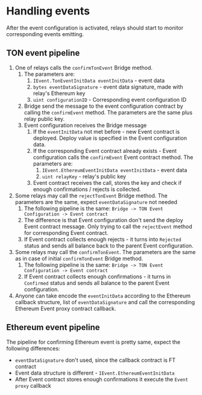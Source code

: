 # Handling events

After the event configuration is activated, relays should start to monitor corresponding events emitting.

## TON event pipeline

1. One of relays calls the `confirmTonEvent` Bridge method.
    1. The parameters are:
        1. `IEvent.TonEventInitData eventInitData` - event data
        2. `bytes eventDataSignature` - event data signature, made with relay's Ethereum key
        3. `uint configurationID` - Corresponding event configuration ID
    2. Bridge send the message to the event configuration contract by calling the `confirmEvent` method.
    The parameters are the same plus relay public key.
    3. Event configuration receives the Bridge message
        1. If the `eventInitData` not met before - new Event contract is deployed. Deploy value is specified in the Event configuration data.
        2. If the corresponding Event contract already exists - Event configuration calls the `confirmEvent` Event contract method. The parameters are:
            1. `IEvent.EthereumEventInitData eventInitData` - event data
            2. `uint relayKey` - relay's public key
        3. Event contract receives the call, stores the key and check if enough confirmations / rejects is collected.
2. Some relays may call the `rejectTonEvent` Bridge method. The parameters are the same, expect `eventDataSignature` not needed
    1. The following pipeline is the same: `Bridge -> TON Event Configuration -> Event contract`
    2. The difference is that Event configuration don't send the deploy Event contract message.
    Only trying to call the `rejectEvent` method for corresponding Event contract.
    3. If Event contract collects enough rejects - it turns into `Rejected` status and sends all balance back to the parent Event configuration.
3. Some relays may call the `confirmTonEvent`. The parameters are the same as in case of initial `confirmTonEvent` Bridge method.
    1. The following pipeline is the same: `Bridge -> TON Event Configuration -> Event contract`
    2. If Event contract collects enough confirmations - it turns in `Confirmed` status and sends all balance to the parent Event configuration.
4. Anyone can take encode the `eventInitData` according to the Ethereum callback structure, list of `eventDataSignature` and
call the corresponding Ethereum Event proxy contract callback.

## Ethereum event pipeline

The pipeline for confirming Ethereum event is pretty same, expect the following differences:

- `eventDataSignature` don't used, since the callback contract is FT contract
- Event data structure is different - `IEvent.EthereumEventInitData`
- After Event contract stores enough confirmations it execute the `Event proxy` callback
